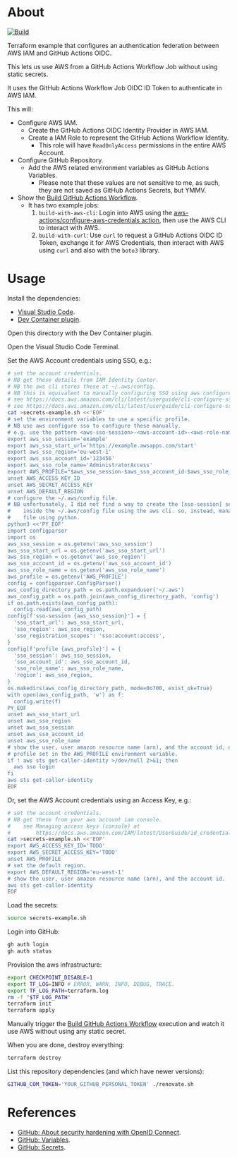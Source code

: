 # About

[![Build](https://github.com/rgl/terraform-aws-github-actions-oidc-auth/actions/workflows/build.yml/badge.svg)](https://github.com/rgl/terraform-aws-github-actions-oidc-auth/actions/workflows/build.yml)

Terraform example that configures an authentication federation between AWS IAM and GitHub Actions OIDC.

This lets us use AWS from a GitHub Actions Workflow Job without using static secrets.

It uses the GitHub Actions Workflow Job OIDC ID Token to authenticate in AWS IAM.

This will:

* Configure AWS IAM.
  * Create the GitHub Actions OIDC Identity Provider in AWS IAM.
  * Create a IAM Role to represent the GitHub Actions Workflow Identity.
    * This role will have `ReadOnlyAccess` permissions in the entire AWS Account.
* Configure GitHub Repository.
  * Add the AWS related environment variables as GitHub Actions Variables.
    * Please note that these values are not sensitive to me, as such, they are not saved as GitHub Actions Secrets, but YMMV.
* Show the [Build GitHub Actions Workflow](https://github.com/rgl/terraform-aws-github-actions-oidc-auth/actions/workflows/build.yml).
  * It has two example jobs:
    1. `build-with-aws-cli`: Login into AWS using the [aws-actions/configure-aws-credentials action](https://github.com/aws-actions/configure-aws-credentials), then use the AWS CLI to interact with AWS.
    2. `build-with-curl`: Use `curl` to request a GitHub Actions OIDC ID Token, exchange it for AWS Credentials, then interact with AWS using `curl` and also with the `boto3` library.

# Usage

Install the dependencies:

* [Visual Studio Code](https://code.visualstudio.com).
* [Dev Container plugin](https://marketplace.visualstudio.com/items?itemName=ms-vscode-remote.remote-containers).

Open this directory with the Dev Container plugin.

Open the Visual Studio Code Terminal.

Set the AWS Account credentials using SSO, e.g.:

```bash
# set the account credentials.
# NB get these details from IAM Identity Center.
# NB the aws cli stores these at ~/.aws/config.
# NB this is equivalent to manually configuring SSO using aws configure sso.
# see https://docs.aws.amazon.com/cli/latest/userguide/cli-configure-sso.html#sso-configure-profile-token-auto-sso
# see https://docs.aws.amazon.com/cli/latest/userguide/cli-configure-sso.html#sso-configure-profile-token-manual
cat >secrets-example.sh <<'EOF'
# set the environment variables to use a specific profile.
# NB use aws configure sso to configure these manually.
# e.g. use the pattern <aws-sso-session>-<aws-account-id>-<aws-role-name>
export aws_sso_session='example'
export aws_sso_start_url='https://example.awsapps.com/start'
export aws_sso_region='eu-west-1'
export aws_sso_account_id='123456'
export aws_sso_role_name='AdministratorAccess'
export AWS_PROFILE="$aws_sso_session-$aws_sso_account_id-$aws_sso_role_name"
unset AWS_ACCESS_KEY_ID
unset AWS_SECRET_ACCESS_KEY
unset AWS_DEFAULT_REGION
# configure the ~/.aws/config file.
# NB unfortunately, I did not find a way to create the [sso-session] section
#    inside the ~/.aws/config file using the aws cli. so, instead, manage that
#    file using python.
python3 <<'PY_EOF'
import configparser
import os
aws_sso_session = os.getenv('aws_sso_session')
aws_sso_start_url = os.getenv('aws_sso_start_url')
aws_sso_region = os.getenv('aws_sso_region')
aws_sso_account_id = os.getenv('aws_sso_account_id')
aws_sso_role_name = os.getenv('aws_sso_role_name')
aws_profile = os.getenv('AWS_PROFILE')
config = configparser.ConfigParser()
aws_config_directory_path = os.path.expanduser('~/.aws')
aws_config_path = os.path.join(aws_config_directory_path, 'config')
if os.path.exists(aws_config_path):
  config.read(aws_config_path)
config[f'sso-session {aws_sso_session}'] = {
  'sso_start_url': aws_sso_start_url,
  'sso_region': aws_sso_region,
  'sso_registration_scopes': 'sso:account:access',
}
config[f'profile {aws_profile}'] = {
  'sso_session': aws_sso_session,
  'sso_account_id': aws_sso_account_id,
  'sso_role_name': aws_sso_role_name,
  'region': aws_sso_region,
}
os.makedirs(aws_config_directory_path, mode=0o700, exist_ok=True)
with open(aws_config_path, 'w') as f:
  config.write(f)
PY_EOF
unset aws_sso_start_url
unset aws_sso_region
unset aws_sso_session
unset aws_sso_account_id
unset aws_sso_role_name
# show the user, user amazon resource name (arn), and the account id, of the
# profile set in the AWS_PROFILE environment variable.
if ! aws sts get-caller-identity >/dev/null 2>&1; then
  aws sso login
fi
aws sts get-caller-identity
EOF
```

Or, set the AWS Account credentials using an Access Key, e.g.:

```bash
# set the account credentials.
# NB get these from your aws account iam console.
#    see Managing access keys (console) at
#        https://docs.aws.amazon.com/IAM/latest/UserGuide/id_credentials_access-keys.html#Using_CreateAccessKey
cat >secrets-example.sh <<'EOF'
export AWS_ACCESS_KEY_ID='TODO'
export AWS_SECRET_ACCESS_KEY='TODO'
unset AWS_PROFILE
# set the default region.
export AWS_DEFAULT_REGION='eu-west-1'
# show the user, user amazon resource name (arn), and the account id.
aws sts get-caller-identity
EOF
```

Load the secrets:

```bash
source secrets-example.sh
```

Login into GitHub:

```bash
gh auth login
gh auth status
```

Provision the aws infrastructure:

```bash
export CHECKPOINT_DISABLE=1
export TF_LOG=INFO # ERROR, WARN, INFO, DEBUG, TRACE.
export TF_LOG_PATH=terraform.log
rm -f "$TF_LOG_PATH"
terraform init
terraform apply
```

Manually trigger the [Build GitHub Actions Workflow](https://github.com/rgl/terraform-aws-github-actions-oidc-auth/actions/workflows/build.yml) execution and watch it use AWS without using any static secret.

When you are done, destroy everything:

```bash
terraform destroy
```

List this repository dependencies (and which have newer versions):

```bash
GITHUB_COM_TOKEN='YOUR_GITHUB_PERSONAL_TOKEN' ./renovate.sh
```

# References

* [GitHub: About security hardening with OpenID Connect](https://docs.github.com/en/actions/security-for-github-actions/security-hardening-your-deployments/about-security-hardening-with-openid-connect).
* [GitHub: Variables](https://docs.github.com/en/actions/writing-workflows/choosing-what-your-workflow-does/store-information-in-variables).
* [GitHub: Secrets](https://docs.github.com/en/actions/security-for-github-actions/security-guides/using-secrets-in-github-actions).
